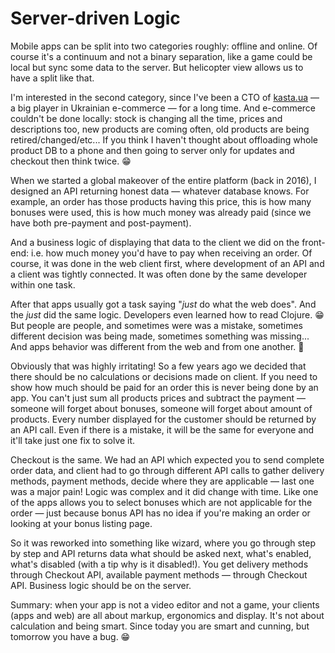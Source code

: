 # Server-driven Logic

Mobile apps can be split into two categories roughly: offline and online. Of course it's a continuum and not a binary separation, like a game could be local but sync some data to the server. But helicopter view allows us to have a split like that.

I'm interested in the second category, since I've been a CTO of [kasta.ua](https://kasta.ua) — a big player in Ukrainian e-commerce — for a long time. And e-commerce couldn't be done locally: stock is changing all the time, prices and descriptions too, new products are coming often, old products are being retired/changed/etc... If you think I haven't thought about offloading whole product DB to a phone and then going to server only for updates and checkout then think twice. 😁

When we started a global makeover of the entire platform (back in 2016), I designed an API returning honest data — whatever database knows. For example, an order has those products having this price, this is how many bonuses were used, this is how much money was already paid (since we have both pre-payment and post-payment).

And a business logic of displaying that data to the client we did on the front-end: i.e. how much money you'd have to pay when receiving an order. Of course, it was done in the web client first, where development of an API and a client was tightly connected. It was often done by the same developer within one task.

After that apps usually got a task saying "_just_ do what the web does". And the _just_ did the same logic. Developers even learned how to read Clojure. 😁 But people are people, and sometimes were was a mistake, sometimes different decision was being made, sometimes something was missing... And apps behavior was different from the web and from one another. 🤣

Obviously that was highly irritating! So a few years ago we decided that there should be no calculations or decisions made on client. If you need to show how much should be paid for an order this is never being done by an app. You can't just sum all products prices and subtract the payment — someone will forget about bonuses, someone will forget about amount of products. Every number displayed for the customer should be returned by an API call. Even if there is a mistake, it will be the same for everyone and it'll take just one fix to solve it.

Checkout is the same. We had an API which expected you to send complete order data, and client had to go through different API calls to gather delivery methods, payment methods, decide where they are applicable — last one was a major pain! Logic was complex and it did change with time. Like one of the apps allows you to select bonuses which are not applicable for the order — just because bonus API has no idea if you're making an order or looking at your bonus listing page.

So it was reworked into something like wizard, where you go through step by step and API returns data what should be asked next, what's enabled, what's disabled (with a tip why is it disabled!). You get delivery methods through Checkout API, available payment methods — through Checkout API. Business logic should be on the server.

Summary: when your app is not a video editor and not a game, your clients (apps and web) are all about markup, ergonomics and display. It's not about calculation and being smart. Since today you are smart and cunning, but tomorrow you have a bug. 😁
